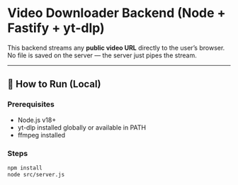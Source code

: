 # Video Downloader Backend (Node + Fastify + yt-dlp)

This backend streams any **public video URL** directly to the user’s browser.
No file is saved on the server — the server just pipes the stream.

---

## 🚀 How to Run (Local)

### Prerequisites
- Node.js v18+
- yt-dlp installed globally or available in PATH
- ffmpeg installed

### Steps
```bash
npm install
node src/server.js
